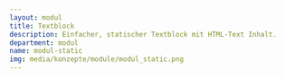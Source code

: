 ```yaml
---
layout: modul
title: Textblock
description: Einfacher, statischer Textblock mit HTML-Text Inhalt.
department: modul
name: modul-static
img: media/konzepte/module/modul_static.png
---
```



